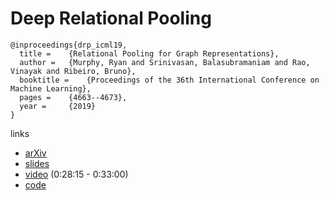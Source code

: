 # Deep Relational Pooling

```
@inproceedings{drp_icml19,
  title = 	 {Relational Pooling for Graph Representations},
  author = 	 {Murphy, Ryan and Srinivasan, Balasubramaniam and Rao, Vinayak and Ribeiro, Bruno},
  booktitle = 	 {Proceedings of the 36th International Conference on Machine Learning},
  pages = 	 {4663--4673},
  year = 	 {2019}
}

```

links
- [arXiv](https://arxiv.org/abs/1903.02541)
- [slides](https://icml.cc/media/Slides/icml/2019/102(12-16-00)-12-16-30-4502-relational_pool.pdf)
- [video](https://slideslive.com/38917935/networks-and-relational-learning?t=1790) (0:28:15 - 0:33:00)
- [code](https://github.com/PurdueMINDS/RelationalPooling)
